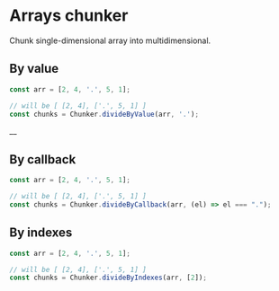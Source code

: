 # Arrays chunker

Chunk single-dimensional array into multidimensional.

## By value
```javascript
const arr = [2, 4, '.', 5, 1];

// will be [ [2, 4], ['.', 5, 1] ]
const chunks = Chunker.divideByValue(arr, '.');
```
__
## By callback
```javascript
const arr = [2, 4, '.', 5, 1];

// will be [ [2, 4], ['.', 5, 1] ]
const chunks = Chunker.divideByCallback(arr, (el) => el === ".");
```

## By indexes
```javascript
const arr = [2, 4, '.', 5, 1];

// will be [ [2, 4], ['.', 5, 1] ]
const chunks = Chunker.divideByIndexes(arr, [2]);
```

